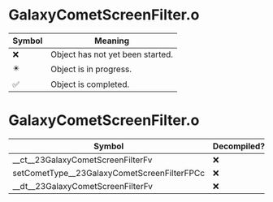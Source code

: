 # GalaxyCometScreenFilter.o
| Symbol | Meaning 
| ------------- | ------------- 
| :x: | Object has not yet been started. 
| :eight_pointed_black_star: | Object is in progress. 
| :white_check_mark: | Object is completed. 


# GalaxyCometScreenFilter.o
| Symbol | Decompiled? |
| ------------- | ------------- |
| __ct__23GalaxyCometScreenFilterFv | :x: |
| setCometType__23GalaxyCometScreenFilterFPCc | :x: |
| __dt__23GalaxyCometScreenFilterFv | :x: |
